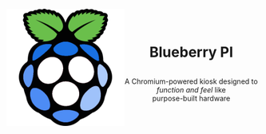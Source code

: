 <img width=235 alt="Raspberry PI logo recolored to the Chromium browser logo" src="media/blueberrypi.png" align="left"></img>

<br />
<div align="center">
  <div id="user-content-toc">
    <ul>
      <summary><h1 style="display: inline-block;">Blueberry PI</h1></summary>
    </ul>
    A Chromium-powered kiosk designed to <i>function and feel</i> like
    <br />purpose-built hardware
  </div>
</div>
<br /><br /><br />
